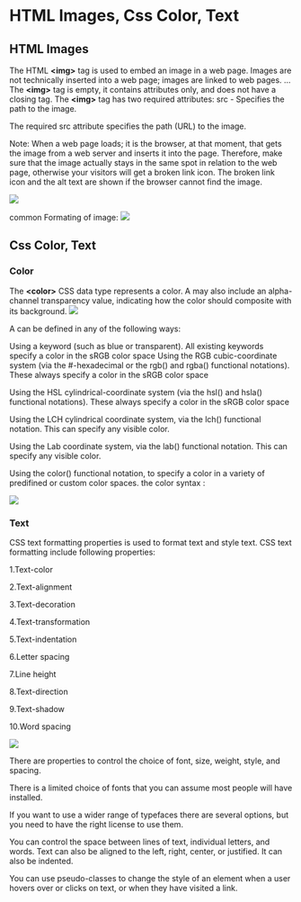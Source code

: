 # HTML Images, Css Color, Text
## HTML Images
The HTML **<**img**>** tag is used to embed an image in a web page. Images are not technically inserted into a web page; images are linked to web pages. ... The **<**img**>** tag is empty, it contains attributes only, and does not have a closing tag. The **<**img**>** tag has two required attributes: src - Specifies the path to the image.

The required src attribute specifies the path (URL) to the image.

Note: When a web page loads; it is the browser, at that moment, that gets the image from a web server and inserts it into the page. Therefore, make sure that the image actually stays in the same spot in relation to the web page, otherwise your visitors will get a broken link icon. The broken link icon and the alt text are shown if the browser cannot find the image.

![](https://cdo-curriculum.s3.amazonaws.com/media/uploads/img_tag.png)

common Formating of image:
![](https://www.researchgate.net/profile/Baha-Khasawneh/publication/237550240/figure/tbl1/AS:668686822174727@1536438770842/List-of-popular-image-formats-File-Format.png)
## Css Color, Text 
### Color
The **<**color**>** CSS data type represents a color. A <color> may also include an alpha-channel transparency value, indicating how the color should composite with its background.
![](https://www.hebergementwebs.com/image/90/90575d67a526e2a945c67b375784cd42.png/css-colors-what-you-need-to-know-about-html-hex-rgb-and-hsl-color-values-9.png)


A <color> can be defined in any of the following ways:

Using a keyword (such as blue or transparent). All existing keywords specify a color in the sRGB color space
Using the RGB cubic-coordinate system (via the #-hexadecimal or the rgb() and rgba() functional notations). These always specify a color in the sRGB color space

Using the HSL cylindrical-coordinate system (via the hsl() and hsla() functional notations). These always specify a color in the sRGB color space

Using the LCH cylindrical coordinate system, via the lch() functional notation. This can specify any visible color.

Using the Lab coordinate system, via the lab() functional notation. This can specify any visible color.

Using the color() functional notation, to specify a color in a variety of predifined or custom color spaces.
the color syntax :


![](https://curriculum-content.s3.amazonaws.com/fewds/css-syntax.png)
 

### Text
 
 CSS text formatting properties is used to format text and style text. 
CSS text formatting include following properties: 

1.Text-color 

2.Text-alignment 

3.Text-decoration 

4.Text-transformation 

5.Text-indentation 

6.Letter spacing 

7.Line height 

8.Text-direction 

9.Text-shadow 

10.Word spacing

![](https://www.tutorialbrain.com/wp-content/uploads/2019/02/Font-in-HTML.jpg)



There are properties to control the choice of font, size,
weight, style, and spacing.

 There is a limited choice of fonts that you can assume
most people will have installed.

 If you want to use a wider range of typefaces there are
several options, but you need to have the right license
to use them.

You can control the space between lines of text,
individual letters, and words. Text can also be aligned
to the left, right, center, or justified. It can also be
indented.
 
 You can use pseudo-classes to change the style of an
element when a user hovers over or clicks on text, or
when they have visited a link.
